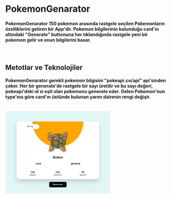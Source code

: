 # PokemonGenarator

#### PokemonGenarator 150 pokemon arasında rastgele seçilen Pokemonların özelliklerini getiren bir App'dir. Pokemon bilgilerinin bulunduğu card'ın altındaki "Generate" buttonuna her tıklandığında rastgele yeni bir pokemon gelir ve onun bilgilerini basar. 
<br/>

## Metotlar ve Teknolojiler
#### PokemonGenarator gerekli pokemon bilgisini "pokeapi.co/api" api'sinden çeker. Her bir generate'de rastgele bir sayı üretilir ve bu sayı değeri, pokeapi'deki ıd si eşit olan pokemonu generate eder. Gelen Pokemon'nun type'ına göre card'ın üstünde bulunan yarım dairenin rengi değişir.
<br/>

<img src="./ReadmeImg/pokegene.png" height="256"/>
